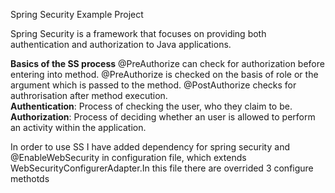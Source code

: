 Spring Security  Example Project

   Spring Security is a framework that focuses on providing both authentication and authorization to Java applications.
   
   <b>Basics of the SS process</b>
   @PreAuthorize can check for authorization before entering into method. @PreAuthorize is checked on the basis of role 
   or the  argument which is passed to the method. @PostAuthorize checks for authrorisation after method execution.
   <br><b>Authentication</b>: Process of checking the user, who they claim to be.
   <br><b>Authorization</b>: Process of deciding whether an user is allowed to perform an activity within the application.
   
   
   In order to use SS I have added dependency for spring security and @EnableWebSecurity in configuration file,
   which extends WebSecurityConfigurerAdapter.In this file there are overrided 3 configure methotds
